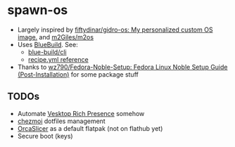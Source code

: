 # spawn-os

- Largely inspired by [fiftydinar/gidro-os: My personalized custom OS image.](https://github.com/fiftydinar/gidro-os) and [m2Giles/m2os](https://github.com/m2Giles/m2os)
- Uses [BlueBuild](https://blue-build.org/). See:
    - [blue-build/cli](https://github.com/blue-build/cli)
    - [recipe.yml reference](https://blue-build.org/reference/recipe/)
- Thanks to [wz790/Fedora-Noble-Setup: Fedora Linux Noble Setup Guide (Post-Installation)](https://github.com/wz790/Fedora-Noble-Setup) for some package stuff

## TODOs

- Automate [Vesktop Rich Presence](https://github.com/flathub/dev.vencord.Vesktop?tab=readme-ov-file#discord-rich-presence) somehow
- [chezmoi](https://blue-build.org/reference/modules/chezmoi/) dotfiles management
- [OrcaSlicer](https://github.com/SoftFever/OrcaSlicer) as a default flatpak (not on flathub yet)
- Secure boot (keys)